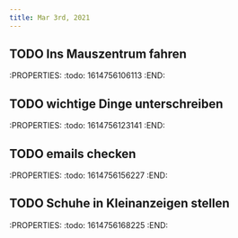 ```yaml
---
title: Mar 3rd, 2021
---
```


## TODO Ins Mauszentrum fahren
:PROPERTIES:
:todo: 1614756106113
:END:
## TODO  wichtige Dinge unterschreiben
:PROPERTIES:
:todo: 1614756123141
:END:
## TODO emails checken
:PROPERTIES:
:todo: 1614756156227
:END:
## TODO Schuhe in Kleinanzeigen stellen
:PROPERTIES:
:todo: 1614756168225
:END:
##
